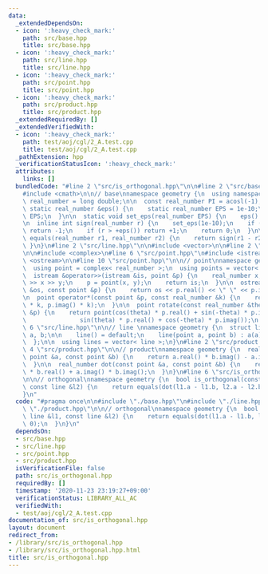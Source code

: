 ```yaml
---
data:
  _extendedDependsOn:
  - icon: ':heavy_check_mark:'
    path: src/base.hpp
    title: src/base.hpp
  - icon: ':heavy_check_mark:'
    path: src/line.hpp
    title: src/line.hpp
  - icon: ':heavy_check_mark:'
    path: src/point.hpp
    title: src/point.hpp
  - icon: ':heavy_check_mark:'
    path: src/product.hpp
    title: src/product.hpp
  _extendedRequiredBy: []
  _extendedVerifiedWith:
  - icon: ':heavy_check_mark:'
    path: test/aoj/cgl/2_A.test.cpp
    title: test/aoj/cgl/2_A.test.cpp
  _pathExtension: hpp
  _verificationStatusIcon: ':heavy_check_mark:'
  attributes:
    links: []
  bundledCode: "#line 2 \"src/is_orthogonal.hpp\"\n\n#line 2 \"src/base.hpp\"\n\n\
    #include <cmath>\n\n// base\nnamespace geometry {\n  using namespace std;\n  using\
    \ real_number = long double;\n\n  const real_number PI = acosl(-1);\n\n  inline\
    \ static real_number &eps() {\n    static real_number EPS = 1e-10;\n    return\
    \ EPS;\n  }\n\n  static void set_eps(real_number EPS) {\n    eps() = EPS;\n  }\n\
    \n  inline int sign(real_number r) {\n    set_eps(1e-10);\n    if (r < -eps())\
    \ return -1;\n    if (r > +eps()) return +1;\n    return 0;\n  }\n\n  inline bool\
    \ equals(real_number r1, real_number r2) {\n    return sign(r1 - r2) == 0;\n \
    \ }\n}\n#line 2 \"src/line.hpp\"\n\n#include <vector>\n\n#line 2 \"src/point.hpp\"\
    \n\n#include <complex>\n#line 6 \"src/point.hpp\"\n#include <istream>\n#include\
    \ <ostream>\n\n#line 10 \"src/point.hpp\"\n\n// point\nnamespace geometry {\n\
    \  using point = complex< real_number >;\n  using points = vector< point >;\n\n\
    \  istream &operator>>(istream &is, point &p) {\n    real_number x, y;\n    is\
    \ >> x >> y;\n    p = point(x, y);\n    return is;\n  }\n\n  ostream &operator<<(ostream\
    \ &os, const point &p) {\n    return os << p.real() << \" \" << p.imag();\n  }\n\
    \n  point operator*(const point &p, const real_number &k) {\n    return point(p.real()\
    \ * k, p.imag() * k);\n  }\n\n  point rotate(const real_number &theta, const point\
    \ &p) {\n    return point(cos(theta) * p.real() + sin(-theta) * p.imag(),\n  \
    \               sin(theta) * p.real() + cos(-theta) * p.imag());\n  }\n}\n#line\
    \ 6 \"src/line.hpp\"\n\n// line \nnamespace geometry {\n  struct line {\n    point\
    \ a, b;\n\n    line() = default;\n    line(point a, point b) : a(a), b(b) {}\n\
    \  };\n\n  using lines = vector< line >;\n}\n#line 2 \"src/product.hpp\"\n\n#line\
    \ 4 \"src/product.hpp\"\n\n// product\nnamespace geometry {\n  real_number cross(const\
    \ point &a, const point &b) {\n    return a.real() * b.imag() - a.imag() * b.real();\n\
    \  }\n\n  real_number dot(const point &a, const point &b) {\n    return a.real()\
    \ * b.real() + a.imag() * b.imag();\n  }\n}\n#line 6 \"src/is_orthogonal.hpp\"\
    \n\n// orthogonal\nnamespace geometry {\n  bool is_orthogonal(const line &l1,\
    \ const line &l2) {\n    return equals(dot(l1.a - l1.b, l2.a - l2.b), 0);\n  }\n\
    }\n"
  code: "#pragma once\n\n#include \"./base.hpp\"\n#include \"./line.hpp\"\n#include\
    \ \"./product.hpp\"\n\n// orthogonal\nnamespace geometry {\n  bool is_orthogonal(const\
    \ line &l1, const line &l2) {\n    return equals(dot(l1.a - l1.b, l2.a - l2.b),\
    \ 0);\n  }\n}\n"
  dependsOn:
  - src/base.hpp
  - src/line.hpp
  - src/point.hpp
  - src/product.hpp
  isVerificationFile: false
  path: src/is_orthogonal.hpp
  requiredBy: []
  timestamp: '2020-11-23 23:19:27+09:00'
  verificationStatus: LIBRARY_ALL_AC
  verifiedWith:
  - test/aoj/cgl/2_A.test.cpp
documentation_of: src/is_orthogonal.hpp
layout: document
redirect_from:
- /library/src/is_orthogonal.hpp
- /library/src/is_orthogonal.hpp.html
title: src/is_orthogonal.hpp
---
```

